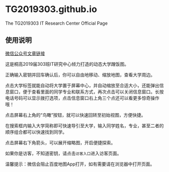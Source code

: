 # TG2019303.github.io
The TG2019303 IT Research Center Official Page

## 使用说明
[微信公众号文章链接](https://mp.weixin.qq.com/s/fgpADvMAB6j3pKWQAUwKeA)

这是桐高2019届303班IT研究中心倾力打造的动态大学蹭饭图。

正确输入密钥并回车确认后，你可以自由地移动、缩放地图，查看大学周边。

点击大学标签就能自动将大学置于屏幕中心，并自动缩放至合适大小，还能弹出信息窗口，便于查看里面的同学专业和联系方式，再次点击可以关闭信息窗口。长按电话号码可以显示拨打选项，点击信息窗口右上角三个点还可以看更多惊奇操作哦！

点击屏幕右上角的“鸟瞰”按钮，就可以快速回转至初始视图，方便快捷。

在搜索框内输入大学简称即可快速导引至大学，输入同学姓名，专业，甚至二者的顺序组合都可以快速找到同学。

点击屏幕右下角箭头，可以展开缩略图，开启便捷探索。

如果你是访客，不知道密钥，请点击`访客入口`进入访客页面。


温馨提示：微信会阻止百度地图App打开，如有需要请在浏览器中打开页面。
